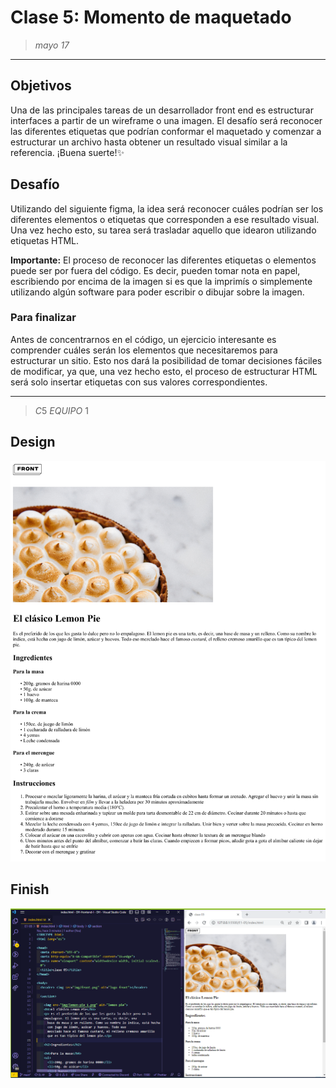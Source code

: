 # Clase 5: Momento de maquetado 
>*mayo 17*
----------
## Objetivos 
Una de las principales tareas de un desarrollador front end es estructurar interfaces a
partir de un wireframe o una imagen. El desafío será reconocer las diferentes etiquetas
que podrían conformar el maquetado y comenzar a estructurar un archivo hasta obtener
un resultado visual similar a la referencia.
¡Buena suerte!✨


## Desafío
Utilizando del siguiente figma, la idea será reconocer cuáles podrían ser los diferentes
elementos o etiquetas que corresponden a ese resultado visual. Una vez hecho esto,
su tarea será trasladar aquello que idearon utilizando etiquetas HTML.

**Importante:** El proceso de reconocer las diferentes etiquetas o elementos puede ser por
fuera del código. Es decir, pueden tomar nota en papel, escribiendo por encima de la
imagen si es que la imprimís o simplemente utilizando algún software para poder escribir o
dibujar sobre la imagen.

### Para finalizar
Antes de concentrarnos en el código, un ejercicio interesante es comprender cuáles serán
los elementos que necesitaremos para estructurar un sitio. Esto nos dará la posibilidad de
tomar decisiones fáciles de modificar, ya que, una vez hecho esto, el proceso de
estructurar HTML será solo insertar etiquetas con sus valores correspondientes.

----------
>$C5$ $EQUIPO$ $1$
## Design
![Design preview](./design/Practica.png)

## Finish

![Design preview](./img/class05.png)



<!-- ![Design box ](./design/drawio.png) -->